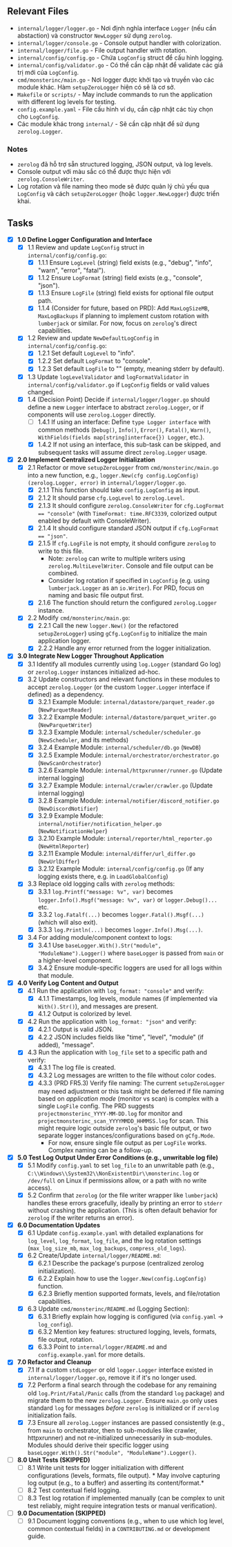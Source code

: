 ## Relevant Files

- `internal/logger/logger.go` - Nơi định nghĩa interface `Logger` (nếu cần abstaction) và constructor `NewLogger` sử dụng `zerolog`.
- `internal/logger/console.go` - Console output handler with colorization.
- `internal/logger/file.go` - File output handler with rotation.
- `internal/config/config.go` - Chứa `LogConfig` struct để cấu hình logging.
- `internal/config/validator.go` - Có thể cần cập nhật để validate các giá trị mới của `LogConfig`.
- `cmd/monsterinc/main.go` - Nơi logger được khởi tạo và truyền vào các module khác. Hàm `setupZeroLogger` hiện có sẽ là cơ sở.
- `Makefile` or `scripts/` - May include commands to run the application with different log levels for testing.
- `config.example.yaml` - File cấu hình ví dụ, cần cập nhật các tùy chọn cho `LogConfig`.
- Các module khác trong `internal/` - Sẽ cần cập nhật để sử dụng `zerolog.Logger`.

### Notes

- `zerolog` đã hỗ trợ sẵn structured logging, JSON output, và log levels.
- Console output với màu sắc có thể được thực hiện với `zerolog.ConsoleWriter`.
- Log rotation và file naming theo mode sẽ được quản lý chủ yếu qua `LogConfig` và cách `setupZeroLogger` (hoặc `logger.NewLogger`) được triển khai.

## Tasks

- [x] **1.0 Define Logger Configuration and Interface**
  - [x] 1.1 Review and update `LogConfig` struct in `internal/config/config.go`:
    - [x] 1.1.1 Ensure `LogLevel` (string) field exists (e.g., "debug", "info", "warn", "error", "fatal").
    - [x] 1.1.2 Ensure `LogFormat` (string) field exists (e.g., "console", "json").
    - [x] 1.1.3 Ensure `LogFile` (string) field exists for optional file output path.
    - [x] 1.1.4 (Consider for future, based on PRD): Add `MaxLogSizeMB`, `MaxLogBackups` if planning to implement custom rotation with `lumberjack` or similar. For now, focus on `zerolog`'s direct capabilities.
  - [x] 1.2 Review and update `NewDefaultLogConfig` in `internal/config/config.go`:
    - [x] 1.2.1 Set default `LogLevel` to "info".
    - [x] 1.2.2 Set default `LogFormat` to "console".
    - [x] 1.2.3 Set default `LogFile` to "" (empty, meaning stderr by default).
  - [x] 1.3 Update `logLevelValidator` and `logFormatValidator` in `internal/config/validator.go` if `LogConfig` fields or valid values changed.
  - [x] 1.4 (Decision Point) Decide if `internal/logger/logger.go` should define a new `Logger` interface to abstract `zerolog.Logger`, or if components will use `zerolog.Logger` directly.
    - [ ] 1.4.1 If using an interface: Define `type Logger interface` with common methods (`Debug()`, `Info()`, `Error()`, `Fatal()`, `Warn()`, `WithFields(fields map[string]interface{}) Logger`, etc.).
    - [x] 1.4.2 If not using an interface, this sub-task can be skipped, and subsequent tasks will assume direct `zerolog.Logger` usage.

- [x] **2.0 Implement Centralized Logger Initialization**
  - [x] 2.1 Refactor or move `setupZeroLogger` from `cmd/monsterinc/main.go` into a new function, e.g., `logger.New(cfg config.LogConfig) (zerolog.Logger, error)` in `internal/logger/logger.go`.
    - [x] 2.1.1 This function should take `config.LogConfig` as input.
    - [x] 2.1.2 It should parse `cfg.LogLevel` to `zerolog.Level`.
    - [x] 2.1.3 It should configure `zerolog.ConsoleWriter` for `cfg.LogFormat == "console"` (with `TimeFormat: time.RFC3339`, colorized output enabled by default with ConsoleWriter).
    - [x] 2.1.4 It should configure standard JSON output if `cfg.LogFormat == "json"`.
    - [x] 2.1.5 If `cfg.LogFile` is not empty, it should configure `zerolog` to write to this file. 
        - Note: `zerolog` can write to multiple writers using `zerolog.MultiLevelWriter`. Console and file output can be combined.
        - Consider log rotation if specified in `LogConfig` (e.g. using `lumberjack.Logger` as an `io.Writer`). For PRD, focus on naming and basic file output first.
    - [x] 2.1.6 The function should return the configured `zerolog.Logger` instance.
  - [x] 2.2 Modify `cmd/monsterinc/main.go`:
    - [x] 2.2.1 Call the new `logger.New()` (or the refactored `setupZeroLogger`) using `gCfg.LogConfig` to initialize the main application logger.
    - [x] 2.2.2 Handle any error returned from the logger initialization.

- [x] **3.0 Integrate New Logger Throughout Application**
  - [x] 3.1 Identify all modules currently using `log.Logger` (standard Go log) or `zerolog.Logger` instances initialized ad-hoc.
  - [x] 3.2 Update constructors and relevant functions in these modules to accept `zerolog.Logger` (or the custom `logger.Logger` interface if defined) as a dependency.
    - [x] 3.2.1 Example Module: `internal/datastore/parquet_reader.go` (`NewParquetReader`)
    - [x] 3.2.2 Example Module: `internal/datastore/parquet_writer.go` (`NewParquetWriter`)
    - [x] 3.2.3 Example Module: `internal/scheduler/scheduler.go` (`NewScheduler`, and its methods)
    - [x] 3.2.4 Example Module: `internal/scheduler/db.go` (`NewDB`)
    - [x] 3.2.5 Example Module: `internal/orchestrator/orchestrator.go` (`NewScanOrchestrator`)
    - [x] 3.2.6 Example Module: `internal/httpxrunner/runner.go` (Update internal logging)
    - [x] 3.2.7 Example Module: `internal/crawler/crawler.go` (Update internal logging)
    - [x] 3.2.8 Example Module: `internal/notifier/discord_notifier.go` (`NewDiscordNotifier`)
    - [x] 3.2.9 Example Module: `internal/notifier/notification_helper.go` (`NewNotificationHelper`)
    - [x] 3.2.10 Example Module: `internal/reporter/html_reporter.go` (`NewHtmlReporter`)
    - [x] 3.2.11 Example Module: `internal/differ/url_differ.go` (`NewUrlDiffer`)
    - [x] 3.2.12 Example Module: `internal/config/config.go` (If any logging exists there, e.g. in `LoadGlobalConfig`)
  - [x] 3.3 Replace old logging calls with `zerolog` methods:
    - [x] 3.3.1 `log.Printf("message: %v", var)` becomes `logger.Info().Msgf("message: %v", var)` or `logger.Debug()...` etc.
    - [x] 3.3.2 `log.Fatalf(...)` becomes `logger.Fatal().Msgf(...)` (which will also exit).
    - [x] 3.3.3 `log.Println(...)` becomes `logger.Info().Msg(...)`.
  - [x] 3.4 For adding module/component context to logs:
    - [x] 3.4.1 Use `baseLogger.With().Str("module", "ModuleName").Logger()` where `baseLogger` is passed from `main` or a higher-level component.
    - [x] 3.4.2 Ensure module-specific loggers are used for all logs within that module.

- [x] **4.0 Verify Log Content and Output**
  - [x] 4.1 Run the application with `log_format: "console"` and verify:
    - [x] 4.1.1 Timestamps, log levels, module names (if implemented via `With().Str()`), and messages are present.
    - [x] 4.1.2 Output is colorized by level.
  - [x] 4.2 Run the application with `log_format: "json"` and verify:
    - [x] 4.2.1 Output is valid JSON.
    - [x] 4.2.2 JSON includes fields like "time", "level", "module" (if added), "message".
  - [x] 4.3 Run the application with `log_file` set to a specific path and verify:
    - [x] 4.3.1 The log file is created.
    - [x] 4.3.2 Log messages are written to the file without color codes.
    - [x] 4.3.3 (PRD FR5.3) Verify file naming: The current `setupZeroLogger` may need adjustment or this task might be deferred if file naming based on *application mode* (monitor vs scan) is complex with a single `LogFile` config. The PRD suggests `projectmonsterinc_YYYY-MM-DD.log` for monitor and `projectmonsterinc_scan_YYYYMMDD_HHMMSS.log` for scan. This might require logic outside `zerolog`'s basic file output, or two separate logger instances/configurations based on `gCfg.Mode`.
        - For now, ensure single file output as per `LogFile` works. Complex naming can be a follow-up.

- [x] **5.0 Test Log Output Under Error Conditions (e.g., unwritable log file)**
  - [x] 5.1 Modify `config.yaml` to set `log_file` to an unwritable path (e.g., `C:\\Windows\\System32\\NonExistentDir\\monsterinc.log` or `/dev/full` on Linux if permissions allow, or a path with no write access).
  - [x] 5.2 Confirm that `zerolog` (or the file writer wrapper like `lumberjack`) handles these errors gracefully, ideally by printing an error to `stderr` without crashing the application. (This is often default behavior for `zerolog` if the writer returns an error).

- [x] **6.0 Documentation Updates**
  - [x] 6.1 Update `config.example.yaml` with detailed explanations for `log_level`, `log_format`, `log_file`, and the log rotation settings (`max_log_size_mb`, `max_log_backups`, `compress_old_logs`).
  - [x] 6.2 Create/Update `internal/logger/README.md`:
    - [x] 6.2.1 Describe the package's purpose (centralized zerolog initialization).
    - [x] 6.2.2 Explain how to use the `logger.New(config.LogConfig)` function.
    - [x] 6.2.3 Briefly mention supported formats, levels, and file/rotation capabilities.
  - [x] 6.3 Update `cmd/monsterinc/README.md` (Logging Section):
    - [x] 6.3.1 Briefly explain how logging is configured (via `config.yaml` -> `log_config`).
    - [x] 6.3.2 Mention key features: structured logging, levels, formats, file output, rotation.
    - [x] 6.3.3 Point to `internal/logger/README.md` and `config.example.yaml` for more details.

- [x] **7.0 Refactor and Cleanup**
  - [x] 7.1 If a custom `stdLogger` or old `logger.Logger` interface existed in `internal/logger/logger.go`, remove it if it's no longer used.
  - [x] 7.2 Perform a final search through the codebase for any remaining old `log.Print/Fatal/Panic` calls (from the standard `log` package) and migrate them to the new `zerolog.Logger`. Ensure `main.go` only uses standard `log` for messages *before* `zerolog` is initialized or if `zerolog` initialization fails.
  - [x] 7.3 Ensure all `zerolog.Logger` instances are passed consistently (e.g., from `main` to orchestrator, then to sub-modules like crawler, httpxrunner) and not re-initialized unnecessarily in sub-modules. Modules should derive their specific logger using `baseLogger.With().Str("module", "ModuleName").Logger()`.

- [ ] **8.0 Unit Tests (SKIPPED)**
  - [ ] 8.1 Write unit tests for logger initialization with different configurations (levels, formats, file output).
        *   May involve capturing log output (e.g., to a buffer) and asserting its content/format.*
  - [ ] 8.2 Test contextual field logging.
  - [ ] 8.3 Test log rotation if implemented manually (can be complex to unit test reliably, might require integration tests or manual verification).

- [ ] **9.0 Documentation (SKIPPED)**
  - [ ] 9.1 Document logging conventions (e.g., when to use which log level, common contextual fields) in a `CONTRIBUTING.md` or development guide. 